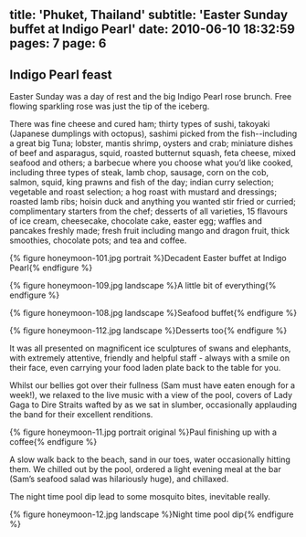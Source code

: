 title: 'Phuket, Thailand'
subtitle: 'Easter Sunday buffet at Indigo Pearl'
date: 2010-06-10 18:32:59
pages: 7
page: 6
---

## Indigo Pearl feast

Easter Sunday was a day of rest and the big Indigo Pearl rose brunch. Free flowing sparkling rose was just the tip of the iceberg.

There was fine cheese and cured ham; thirty types of sushi, takoyaki (Japanese dumplings with octopus), sashimi picked from the fish--including a great big Tuna; lobster, mantis shrimp, oysters and crab; miniature dishes of beef and asparagus, squid, roasted butternut squash, feta cheese, mixed seafood and others; a barbecue where you choose what you’d like cooked, including three types of steak, lamb chop, sausage, corn on the cob, salmon, squid, king prawns and fish of the day; indian curry selection; vegetable and roast selection; a hog roast with mustard and dressings; roasted lamb ribs; hoisin duck and anything you wanted stir fried or curried; complimentary starters from the chef; desserts of all varieties, 15 flavours of ice cream, cheesecake, chocolate cake, easter egg; waffles and pancakes freshly made; fresh fruit including mango and dragon fruit, thick smoothies, chocolate pots; and tea and coffee.

{% figure honeymoon-101.jpg portrait %}Decadent Easter buffet at Indigo Pearl{% endfigure %}

{% figure honeymoon-109.jpg landscape %}A little bit of everything{% endfigure %}

{% figure honeymoon-108.jpg landscape %}Seafood buffet{% endfigure %}

{% figure honeymoon-112.jpg landscape %}Desserts too{% endfigure %}

It was all presented on magnificent ice sculptures of swans and elephants, with extremely attentive, friendly and helpful staff - always with a smile on their face, even carrying your food laden plate back to the table for you.

Whilst our bellies got over their fullness (Sam must have eaten enough for a week!), we relaxed to the live music with a view of the pool, covers of Lady Gaga to Dire Straits wafted by as we sat in slumber, occasionally applauding the band for their excellent renditions.

{% figure honeymoon-11.jpg portrait original %}Paul finishing up with a coffee{% endfigure %}

A slow walk back to the beach, sand in our toes, water occasionally hitting them. We chilled out by the pool, ordered a light evening meal at the bar (Sam’s seafood salad was hilariously huge), and chillaxed.

The night time pool dip lead to some mosquito bites, inevitable really.

{% figure honeymoon-12.jpg landscape %}Night time pool dip{% endfigure %}
